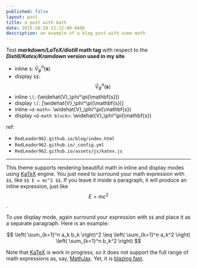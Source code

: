 ```yaml
---
published: false
layout: post
title: a post with math
date: 2015-10-20 11:12:00-0400
description: an example of a blog post with some math
---
```


Test **_markdown/LaTeX/distill_ math tag** with respect to the **_Distill/Katex/Kramdown_ version used in my site**
- inline `$`:   $\widehat{V}_\phi^\pi(\mathbf{s})$
- display `$$`:  $$\widehat{V}_\phi^\pi(\mathbf{s})$$
- inline `\(`:  \(\widehat{V}_\phi^\pi(\mathbf{s})\)
- display `\[`:  \[\widehat{V}_\phi^\pi(\mathbf{s})\]
- inline `<d-math>`:  <d-math>\widehat{V}_\phi^\pi(\mathbf{s})</d-math>
- display `<d-math block>`:  <d-math block>\widehat{V}_\phi^\pi(\mathbf{s})</d-math>

ref: 
- `RedLeader962.github.io/blog/index.html`
- `RedLeader962.github.io/_config.yml`
- `RedLeader962.github.io/assets/js/katex.js`

---

This theme supports rendering beautiful math in inline and display modes using [KaTeX](https://khan.github.io/KaTeX/) engine. You just need to surround your math expression with `$$`, like `$$ E = mc^2 $$`. If you leave it inside a paragraph, it will produce an inline expression, just like $$ E = mc^2 $$.

To use display mode, again surround your expression with `$$` and place it as a separate paragraph. Here is an example:

$$
\left( \sum_{k=1}^n a_k b_k \right)^2 \leq \left( \sum_{k=1}^n a_k^2 \right) \left( \sum_{k=1}^n b_k^2 \right)
$$

Note that [KaTeX](https://khan.github.io/KaTeX/) is work in progress, so it does not support the full range of math expressions as, say, [MathJax](https://www.mathjax.org/). Yet, it is [blazing fast](http://www.intmath.com/cg5/katex-mathjax-comparison.php).
